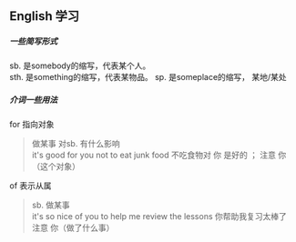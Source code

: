 ## English 学习
##### 一些简写形式
sb.  是somebody的缩写，代表某个人。  
sth. 是something的缩写，代表某物品。
sp.  是someplace的缩写， 某地/某处
##### 介词一些用法
for 指向对象 
> 做某事 对sb. 有什么影响  
> it's good for you not to eat junk food   不吃食物对 你 是好的 ； 注意 你（这个对象） 

of  表示从属
> sb. 做某事  
> it's so nice of you to help me review the lessons
> 你帮助我复习太棒了  注意 你（做了什么事）
 